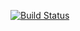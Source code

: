 [![Build Status](https://travis-ci.org/djdisodo/rnet.svg?branch=master)](https://travis-ci.org/djdisodo/rnet)
